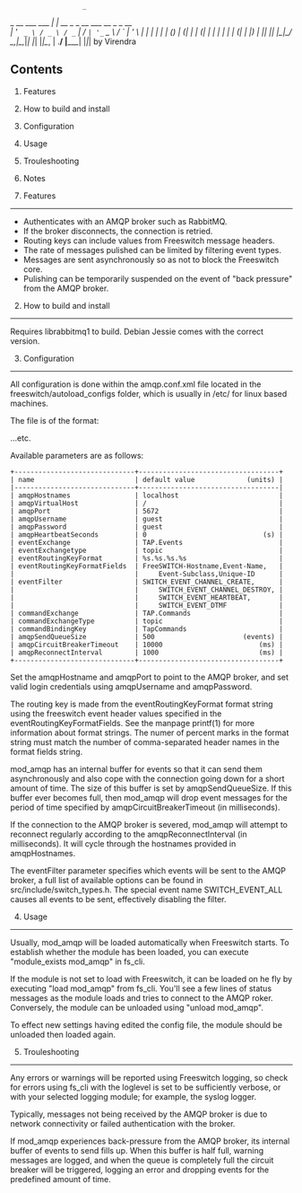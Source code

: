                       _                                
  _ __ ___   ___   __| |    __ _ _ __ ___   __ _ _ __  
 | '_ ` _ \ / _ \ / _` |   / _` | '_ ` _ \ / _` | '_ \ 
 | | | | | | (_) | (_| |  | (_| | | | | | | (_| | |_) |
 |_| |_| |_|\___/ \__,_|___\__,_|_| |_| |_|\__, | .__/ 
                      |_____|                 |_|_|    by Virendra


Contents
--------

1.  Features
2.  How to build and install
3.  Configuration
4.  Usage
5.  Trouleshooting

6.  Notes



1. Features
-----------

*  Authenticates with an AMQP broker such as RabbitMQ.
*  If the broker disconnects, the connection is retried.
*  Routing keys can include values from Freeswitch message headers.
*  The rate of messages pulished can be limited by filtering event types.
*  Messages are sent asynchronously so as not to block the Freeswitch core.
*  Pulishing can be temporarily suspended on the event of "back pressure" from the AMQP broker.



2. How to build and install
---------------------------

Requires librabbitmq1 to build. Debian Jessie comes with the correct version.


3. Configuration
----------------

All configuration is done within the amqp.conf.xml file located in the freeswitch/autoload_configs folder, which is usually in /etc/ for linux based machines.

The file is of the format:

  <configuration name="amqp.conf" description="mod_amqp">
    <settings>
      <param name="parameter1" value="value1"/>
      <param name="parameter2" value="value2"/>
      ...etc.
    </settings>
  </configuration>


Available parameters are as follows:

    +------------------------------+-----------------------------------+
    | name                         | default value             (units) |
    |------------------------------+-----------------------------------|
    | amqpHostnames                | localhost                         |
    | amqpVirtualHost              | /                                 |
    | amqpPort                     | 5672                              |
    | amqpUsername                 | guest                             |
    | amqpPassword                 | guest                             |
    | amqpHeartbeatSeconds         | 0                             (s) |
    | eventExchange                | TAP.Events                        |
    | eventExchangetype            | topic                             |
    | eventRoutingKeyFormat        | %s.%s.%s.%s                       | 
    | eventRoutingKeyFormatFields  | FreeSWITCH-Hostname,Event-Name,   |
    |                              |     Event-Subclass,Unique-ID      |
    | eventFilter                  | SWITCH_EVENT_CHANNEL_CREATE,      |
    |                              |     SWITCH_EVENT_CHANNEL_DESTROY, |
    |                              |     SWITCH_EVENT_HEARTBEAT,       |
    |                              |     SWITCH_EVENT_DTMF             |
    | commandExchange              | TAP.Commands                      |
    | commandExchangeType          | topic                             |
    | commandBindingKey            | TapCommands                       |
    | amqpSendQueueSize            | 500                      (events) |
    | amqpCircuitBreakerTimeout    | 10000                        (ms) |
    | amqpReconnectInterval        | 1000                         (ms) |
    +------------------------------+-----------------------------------+

Set the amqpHostname and amqpPort to point to the AMQP broker, and set valid login credentials using amqpUsername and amqpPassword.

The routing key is made from the eventRoutingKeyFormat format string using the freeswitch event header values specified in the eventRoutingKeyFormatFields. See the manpage printf(1) for more information about format strings. The numer of percent marks in the format string must match the number of comma-separated header names in the format fields string.

mod_amqp has an internal buffer for events so that it can send them asynchronously and also cope with the connection going down for a short amount of time. The size of this buffer is set by amqpSendQueueSize. If this buffer ever becomes full, then mod_amqp will drop event messages for the period of time specified by amqpCircuitBreakerTimeout (in milliseconds).

If the connection to the AMQP broker is severed, mod_amqp will attempt to reconnect regularly according to the amqpReconnectInterval (in milliseconds). It will cycle through the hostnames provided in amqpHostnames.

The eventFilter parameter specifies which events will be sent to the AMQP broker, a full list of available options can be found in src/include/switch_types.h. The special event name SWITCH_EVENT_ALL causes all events to be sent, effectively disabling the filter.


4. Usage
--------

Usually, mod_amqp will be loaded automatically when Freeswitch starts. To establish whether the module has been loaded, you can execute "module_exists mod_amqp" in fs_cli.

If the module is not set to load with Freeswitch, it can be loaded on he fly by executing "load mod_amqp" from fs_cli. You'll see a few lines of status messages as the module loads and tries to connect to the AMQP roker. Conversely, the module can be unloaded using "unload mod_amqp". 

To effect new settings having edited the config file, the module should be unloaded then loaded again. 



5. Trouleshooting
-----------------

Any errors or warnings will be reported using Freeswitch logging, so check for errors using fs_cli with the loglevel is set to be sufficiently verbose, or with your selected logging module; for example, the syslog logger. 

Typically, messages not being received by the AMQP broker is due to network connectivity or failed authentication with the broker.

If mod_amqp experiences back-pressure from the AMQP broker, its internal buffer of events to send fills up. When this buffer is half full, warning messages are logged, and when the queue is completely full the circuit breaker will be triggered, logging an error and dropping events for the predefined amount of time.
